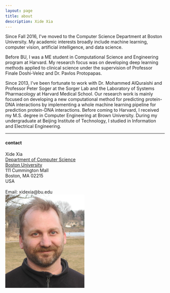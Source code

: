 ```yaml
---
layout: page
title: about
description: Xide Xia
---
```


Since Fall 2016, I've moved to the Computer Science Department at Boston University. My academic interests broadly include machine learning, computer vision, artificial intelligence, and data science.

Before BU, I was a ME student in Computational Science and Engineering program at Harvard. My research focus was on developing deep learning methods applied to clinical science under the supervision of Professor Finale Doshi-Velez and Dr. Pavlos Protopapas. 

Since 2013, I've been fortunate to work with Dr. Mohammed AlQuraishi  and Professor Peter Soger at the Sorger Lab and the Laboratory of Systems Pharmacology at Harvard Medical School. Our research work is mainly focused on developing a new computational method for predicting protein-DNA interactions by implementing a whole machine learning pipeline for prediction protein-DNA interactions.  Before coming to Harvard, I received my M.S. degree in Computer Engineering at Brown University. During my undergraduate at Beijing Institute of Technology, I studied in Information and Electrical Engineering.

---

<div class="container">
<h4><a name="contact"></a>contact</h4>

<div class="row-fluid">
<div class="span5">
Xide Xia<br/>
<a href="http://www.bu.edu/cs/">Department of Computer Science</a><br/>
<a href="http://www.bu.edu/">Boston University</a><br/>
111 Cummington Mall<br/>
Boston, MA 02215<br/>
USA<br/><br/>

<div id="hide_email">
Email: xidexia@bu.edu<br/>
</div>
</div>

<div class="span2">
<a href="../assets/pics/karl_2014-03-30.jpg">
<img src="../assets/pics/karl_2014-03-30_small.jpg"
title="Karl Broman" alt="Karl Broman"/></a>
</div>
</div>
</div>
